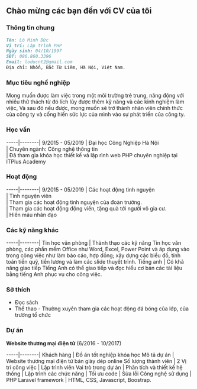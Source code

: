 ## Chào mừng các bạn đến với CV của tôi

### **Thông tin chung**

```markdown
Tên: Lô Minh Đức
Vị trí: Lập trình PHP
Ngày sinh: 04/10/1997
SĐT: 086.860.3396
Email: loducnt2@gmail.com
Địa chỉ: Nhổn, Bắc Từ Liêm, Hà Nội, Việt Nam.
```
### **Mục tiêu nghề nghiệp**

Mong muốn được làm việc trong một môi trường trẻ trung, năng động với nhiều thử thách từ đó lích lũy được thêm kỹ năng và các kinh nghiệm làm việc, Và sau đó nếu được, mong muốn sẽ trở thành nhân viên chính thức của công ty và cống hiến sức lực của mình vào sự phát triển của công ty.

### **Học vấn**

-----|--------|
9/2015 - 05/2019 | Đại học Công Nghiệp Hà Nội  
		 |  Chuyên ngành: Công nghệ thông tin  
		 |  Đã tham gia khóa học thiết kế và lập rình web PHP chuyên nghiệp tại ITPlus Academy

### **Hoạt động**

-----|--------|
9/2015 - 05/2019 | Các hoạt động tình nguyện  
		 | Tình nguyện viên  
		 | Tham gia các hoạt động tình nguyện của đoàn trường.  
		 | Tham gia các hoạt động động viên, tặng quà tới người vô gia cư.  
		 | Hiến máu nhân đạo

### **Các kỹ năng khác**

-----|--------|
Tin học văn phòng | Thành thạo các kỹ năng Tin học văn phòng, các phần mềm Office như Word, Excel, Power Point 					và áp dụng vào trong công việc như làm báo cáo, hợp đồng; xây dựng các biểu đồ, tính 							toán tiền quỹ, tiền lương và làm các slide thuyết trình.
Tiếng anh | Có khả năng giao tiếp Tiếng Anh có thể giao tiếp và đọc hiểu cơ bản các tài liệu bằng tiếng Anh 					phục vụ cho công việc.

### **Sở thích**

* Đọc sách  
* Thể thao - Thường xuyên tham gia các hoạt động đá bóng của lớp, của  trường tổ chức

### **Dự án**
**Website thương mại điện tử**
(6/2016 -  10/2017)  

-----|--------|
Khách hàng | Đồ án tốt nghiệp khóa học
Mô tả dự án | Website thương mại điện tử bán giày dép online
Số lượng thành viên | 2
Vị trí công việc | Lập trình viên
Vai trò trong dự án | Phân tích và thiết kế hệ thống
		    | Lập trình các chức năng
		    | Tối ưu code
		    | Sửa lỗi
 Công nghệ sử dụng | PHP Laravel framework
		   | HTML, CSS, Javascript, Boostrap.



